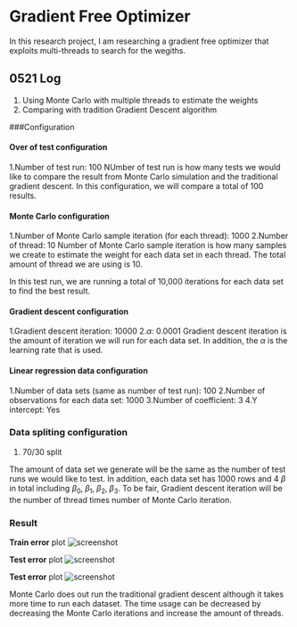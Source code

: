 # Gradient Free Optimizer

In this research project, I am researching a gradient free optimizer that exploits multi-threads to search for the wegiths.

## 0521 Log
1. Using Monte Carlo with multiple threads to estimate the weights 
2. Comparing with tradition Gradient Descent algorithm

###Configuration

#### Over of test configuration
1.Number of test run: 100
NUmber of test run is how many tests we would like to compare the result from Monte Carlo simulation and the traditional gradient descent. In this configuration, we will compare a total of 100 results. 

#### Monte Carlo configuration
1.Number of Monte Carlo sample iteration (for each thread): 1000
2.Number of thread: 10
Number of Monte Carlo sample iteration is how many samples we create to estimate the weight for each data set in each thread. The total amount of thread we are using is 10.  

In this test run, we are running a total of 10,000 iterations for each data set to find the best result.

#### Gradient descent configuration
1.Gradient descent iteration: 10000
2.$\alpha$: 0.0001
Gradient descent iteration is the amount of iteration we will run for each data set. In addition, the $\alpha$ is the learning rate that is used.

#### Linear regression data configuration
1.Number of data sets (same as number of test run): 100
2.Number of observations for each data set: 1000
3.Number of coefficient: 3
4.Y intercept: Yes

### Data spliting configuration
1. 70/30 split

The amount of data set we generate will be the same as the number of test runs we would like to test. In addition, each data set has 1000 rows and 4 $\beta$ in total including $\beta_0,\; \beta_1,\; \beta_2,\; \beta_3$. To be fair, Gradient descent iteration will be the number of thread times number of Monte Carlo iteration.  

### Result

**Train error** plot
![screenshot](resource/0521v1_MSE_train.png)  

**Test error** plot
![screenshot](resource/0521v1_MSE_test.png)  

**Test error** plot
![screenshot](resource/0521v1_performance.png)  

Monte Carlo does out run the traditional gradient descent although it takes more time to run each dataset. The time usage can be decreased by decreasing the Monte Carlo iterations and increase the amount of threads.





